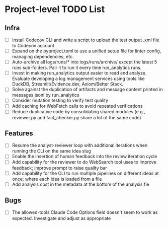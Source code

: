 # Project-level TODO List

## Infra

- [ ] Install Codecov CLI and write a script to upload the test output .xml file to Codecov account
- [ ] Expand on the pyproject.toml to use a unified setup file for linter config, managing dependencies, etc.
- [ ] Auto-archive all logs/runs/* into logs/runs/archive/ except the latest 5 runs sub-folders. Pair it to run it every time run_analytics runs.
- [ ] Invest in making run_analytics output easier to read and analyze. Evaluate developing a log management services using tools like DuckDB, Streamlit/Evidence.dev, Axiom/Better Stack.
- [ ] Solve against the duplication of artifacts and message content printed in messages.jsonl by run_analytics
- [ ] Consider mutation testing to verify test quality
- [ ] Add caching for WebFetch calls to avoid repeated verifications
- [ ] Reduce duplicative code by consolidating shared modules (e.g., reviewer.py and fact_checker.py share a lot of the same code)

## Features

- [ ] Resume the analyst-reviewer loop with additional iterations when running the CLI on the same idea slug
- [ ] Enable the insertion of human feedback into the review iteration cycle
- [ ] Add capability for the reviewer to do WebSearch tool uses to improve feedback; improve prompt to raise quality bar
- [ ] Add capability for the CLI to run multiple pipelines on different ideas at once; where each idea is loaded from a file
- [ ] Add analysis cost in the metadata at the bottom of the analysis fie

## Bugs

- [ ] The allowed-tools Claude Code Options field doesn't seem to work as expected. Investigate and adjust as appropriate
